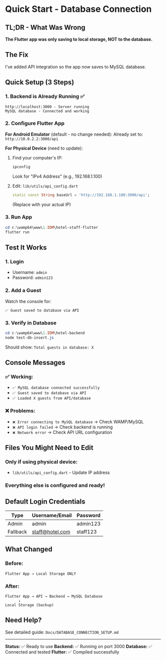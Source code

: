# Quick Start - Database Connection

## TL;DR - What Was Wrong

**The Flutter app was only saving to local storage, NOT to the database.**

## The Fix

I've added API integration so the app now saves to MySQL database.

## Quick Setup (3 Steps)

### 1. Backend is Already Running ✅
```
http://localhost:3000 - Server running
MySQL database - Connected and working
```

### 2. Configure Flutter App

**For Android Emulator** (default - no change needed):
Already set to: `http://10.0.2.2:3000/api`

**For Physical Device** (need to update):
1. Find your computer's IP:
   ```powershell
   ipconfig
   ```
   Look for "IPv4 Address" (e.g., 192.168.1.100)

2. Edit: `lib/utils/api_config.dart`
   ```dart
   static const String baseUrl = 'http://192.168.1.100:3000/api';
   ```
   (Replace with your actual IP)

### 3. Run App
```powershell
cd c:\wamp64\www\1.IDM\hotel-staff-flutter
flutter run
```

## Test It Works

### 1. Login
- Username: `admin`
- Password: `admin123`

### 2. Add a Guest
Watch the console for:
```
✅ Guest saved to database via API
```

### 3. Verify in Database
```powershell
cd c:\wamp64\www\1.IDM\hotel-backend
node test-db-insert.js
```

Should show: `Total guests in database: X`

## Console Messages

### ✅ Working:
- `✅ MySQL database connected successfully`
- `✅ Guest saved to database via API`
- `✅ Loaded X guests from API/database`

### ❌ Problems:
- `❌ Error connecting to MySQL database` → Check WAMP/MySQL
- `❌ API login failed` → Check backend is running
- `❌ Network error` → Check API URL configuration

## Files You Might Need to Edit

### Only if using physical device:
- `lib/utils/api_config.dart` - Update IP address

### Everything else is configured and ready!

## Default Login Credentials

| Type | Username/Email | Password |
|------|---------------|----------|
| Admin | admin | admin123 |
| Fallback | staff@hotel.com | staff123 |

## What Changed

### Before:
```
Flutter App → Local Storage ONLY
```

### After:
```
Flutter App → API → Backend → MySQL Database
      ↓
Local Storage (backup)
```

## Need Help?

See detailed guide: `Docs/DATABASE_CONNECTION_SETUP.md`

---

**Status:** ✅ Ready to use
**Backend:** ✅ Running on port 3000
**Database:** ✅ Connected and tested
**Flutter:** ✅ Compiled successfully
